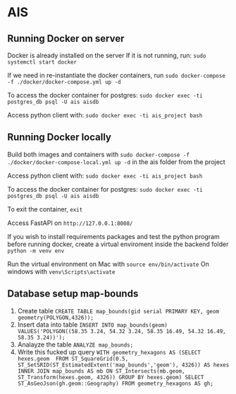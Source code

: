 # AIS

## Running Docker on server
Docker is already installed on the server
If it is not running, run: ```sudo systemctl start docker```

If we need in re-instantiate the docker containers, run 
```sudo docker-compose -f ./docker/docker-compose.yml up -d```

To access the docker container for postgres:
```sudo docker exec -ti postgres_db psql -U ais aisdb```

Access python client with: 
```sudo docker exec -ti ais_project bash```

## Running Docker locally
Build both images and containers with ```sudo docker-compose -f ./docker/docker-compose-local.yml up -d``` in the ais folder from the project

Access python client with: 
```sudo docker exec -ti ais_project bash```

To access the docker container for postgres:
```sudo docker exec -ti postgres_db psql -U ais aisdb```

To exit the container, ```exit```

Access FastAPI on ```http://127.0.0.1:8008/```

If you wish to install requirements packages and test the python program before running docker, create a virtual enviroment inside the backend folder
```python -m venv env```

Run the virtual environment on Mac with 
```source env/bin/activate```
On windows with ```venv\Scripts\activate```

## Database setup map-bounds
1. Create table ```CREATE TABLE map_bounds(gid serial PRIMARY KEY, geom geometry(POLYGON,4326));```
1. Insert data into table 
```INSERT INTO map_bounds(geom) VALUES('POLYGON((58.35 3.24, 54.32 3.24, 58.35 16.49, 54.32 16.49, 58.35 3.24))');```
1. Analayze the table ```ANALYZE map_bounds;```
1. Write this fucked up query 
```WITH geometry_hexagons AS (SELECT hexes.geom  FROM ST_SquareGrid(0.5, ST_SetSRID(ST_EstimatedExtent('map_bounds','geom'), 4326)) AS hexes INNER JOIN map_bounds AS mb ON ST_Intersects(mb.geom, ST_Transform(hexes.geom, 4326)) GROUP BY hexes.geom) SELECT ST_AsGeoJson(gh.geom::Geography) FROM geometry_hexagons AS gh;```

